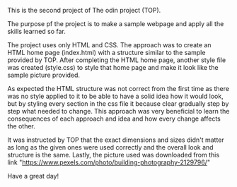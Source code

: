 This is the second project of The odin project (TOP). 

The purpose pf the project is to make a sample webpage and apply all the skills learned so far.

The project uses only HTML and CSS. The approach was to create an HTML home page (index.html) with a structure similar to the sample provided by TOP. After completing the HTML home page, another style file was created (style.css) to style that home page and make it look like the sample picture provided.

As expected the HTML structure was not correct from the first time as there was no style applied to it to be able to have a solid idea how it would look, but by styling every section in the css file it because clear gradually step by step what needed to change. 
This approach was very beneficial to learn the consequences of each approach and idea and how every change affects the other.

It was instructed by TOP that the exact dimensions and sizes didn't matter as long as the given ones were used correctly and the overall look and structure is the same.
Lastly, the picture used was downloaded from this link "https://www.pexels.com/photo/building-photography-2129796/"

Have a great day!